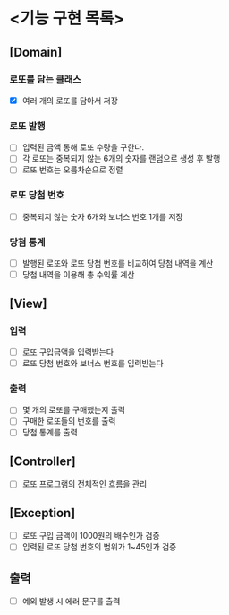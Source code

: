 # <기능 구현 목록>

## [Domain]

### 로또를 담는 클래스

- [x] 여러 개의 로또를 담아서 저장
### 로또 발행

- [ ] 입력된 금액 통해 로또 수량을 구한다.
- [ ] 각 로또는 중복되지 않는 6개의 숫자를 랜덤으로 생성 후 발행
- [ ] 로또 번호는 오름차순으로 정렬

### 로또 당첨 번호

- [ ] 중복되지 않는 숫자 6개와 보너스 번호 1개를 저장

### 당첨 통계

- [ ] 발행된 로또와 로또 당첨 번호를 비교하여 당첨 내역을 계산
- [ ] 당첨 내역을 이용해 총 수익률 계산

## [View]

### 입력

- [ ] 로또 구입금액을 입력받는다
- [ ] 로또 당첨 번호와 보너스 번호를 입력받는다

### 출력

- [ ] 몇 개의 로또를 구매했는지 출력
- [ ] 구매한 로또들의 번호를 출력
- [ ] 당첨 통계를 출력

## [Controller]

- [ ] 로또 프로그램의 전체적인 흐름을 관리

## [Exception]

- [ ] 로또 구입 금액이 1000원의 배수인가 검증
- [ ] 입력된 로또 당첨 번호의 범위가 1~45인가 검증

## 출력

- [ ] 예외 발생 시 에러 문구를 출력